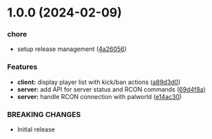 # 1.0.0 (2024-02-09)


### chore

* setup release management ([4a26056](https://github.com/na-ji/palworld-admin/commit/4a260562f366d359289d0d9c47271cc49738adaa))


### Features

* **client:** display player list with kick/ban actions ([a89d3d0](https://github.com/na-ji/palworld-admin/commit/a89d3d06088ac526505970362e6e29eff45da56b))
* **server:** add API for server status and RCON commands ([69d4f8a](https://github.com/na-ji/palworld-admin/commit/69d4f8a32b2eff67dcbd5ec368787a072c9625bc))
* **server:** handle RCON connection with palworld ([e14ac30](https://github.com/na-ji/palworld-admin/commit/e14ac30206f912f3514a08dadd20c9b86e0b601a))


### BREAKING CHANGES

* Initial release
